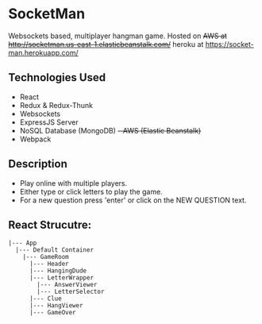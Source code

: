 # SocketMan
Websockets based, multiplayer hangman game. Hosted on ~~AWS at http://socketman.us-east-1.elasticbeanstalk.com/~~ heroku at https://socket-man.herokuapp.com/

## Technologies Used
- React
- Redux & Redux-Thunk
- Websockets
- ExpressJS Server
- NoSQL Database (MongoDB)
~~- AWS (Elastic Beanstalk)~~
- Webpack


## Description
- Play online with multiple players.
- Either type or click letters to play the game.
- For a new question press 'enter' or click on the NEW QUESTION text.


## React Strucutre:
```
|--- App
  |--- Default Container
    |--- GameRoom
      |--- Header
      |--- HangingDude
      |--- LetterWrapper
        |--- AnswerViewer
        |--- LetterSelector
      |--- Clue
      |--- HangViewer
      |--- GameOver
```
